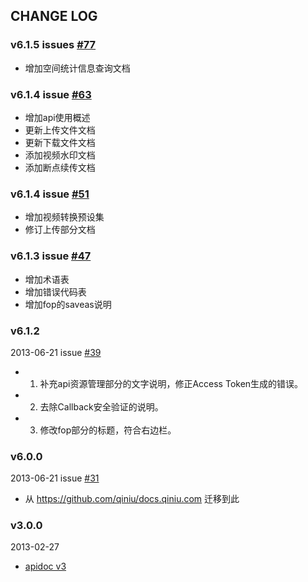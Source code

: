 ## CHANGE LOG

### v6.1.5 issues [#77](https://github.com/qiniu/apidoc/pull/77)

- 增加空间统计信息查询文档

### v6.1.4 issue [#63](https://github.com/qiniu/apidoc/pull/63)

- 增加api使用概述
- 更新上传文件文档
- 更新下载文件文档
- 添加视频水印文档
- 添加断点续传文档

### v6.1.4 issue [#51](https://github.com/qiniu/apidoc/pull/51)

- 增加视频转换预设集
- 修订上传部分文档

### v6.1.3 issue [#47](https://github.com/qiniu/apidoc/pull/47)

- 增加术语表
- 增加错误代码表
- 增加fop的saveas说明

### v6.1.2

2013-06-21 issue [#39](https://github.com/qiniu/apidoc/pull/39)

- 1. 补充api资源管理部分的文字说明，修正Access Token生成的错误。
- 2. 去除Callback安全验证的说明。
- 3. 修改fop部分的标题，符合右边栏。

### v6.0.0

2013-06-21 issue [#31](https://github.com/qiniu/apidoc/pull/31)

- 从 https://github.com/qiniu/docs.qiniu.com 迁移到此


### v3.0.0

2013-02-27

- [apidoc v3](http://docs.qiniutek.com/v3/api/)

